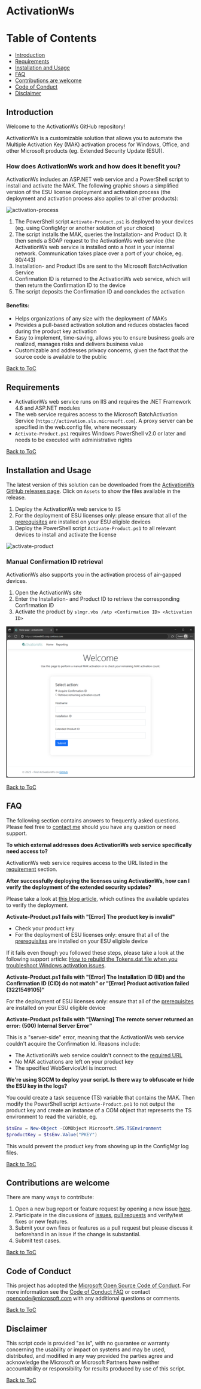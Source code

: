 # ActivationWs

# Table of Contents
<!-- toc -->
- [Introduction](#introduction)
- [Requirements](#requirements)
- [Installation and Usage](#installation-and-usage)
- [FAQ](#faq)
- [Contributions are welcome](#contributions-are-welcome)
- [Code of Conduct](#code-of-conduct)
- [Disclaimer](#disclaimer)

## Introduction

Welcome to the ActivationWs GitHub repository!

ActivationWs is a customizable solution that allows you to automate the Multiple Activation Key (MAK) activation process for Windows, Office, and other Microsoft products (eg. Extended Security Update (ESU)).

### How does ActivationWs work and how does it benefit you?

ActivationWs includes an ASP.NET web service and a PowerShell script to install and activate the MAK. The following graphic shows a simplified version of the ESU license deployment and activation process (the deployment and activation process also applies to all other products):

![activation-process](https://github.com/dadorner-msft/ActivationWs/blob/master/doc/images/activation-process.gif) 
 
1. The PowerShell script `Activate-Product.ps1` is deployed to your devices (eg. using ConfigMgr or another solution of your choice)
2. The script installs the MAK, queries the Installation- and Product ID. It then sends a SOAP request to the ActivationWs web service (the ActivationWs web service is installed onto a host in your internal network. Communication takes place over a port of your choice, eg. 80/443)
3. Installation- and Product IDs are sent to the Microsoft BatchActivation Service
4. Confirmation ID is returned to the ActivationWs web service, which will then return the Confirmation ID to the device
5. The script deposits the Confirmation ID and concludes the activation

#### Benefits:
- Helps organizations of any size with the deployment of MAKs
- Provides a pull-based activation solution and reduces obstacles faced during the product key activation
- Easy to implement, time-saving, allows you to ensure business goals are realized, manages risks and delivers business value
- Customizable and addresses privacy concerns, given the fact that the source code is available to the public

[Back to ToC](#table-of-contents)

## Requirements
- ActivationWs web service runs on IIS and requires the .NET Framework 4.6 and ASP.NET modules
- The web service requires access to the Microsoft BatchActivation Service (`https://activation.sls.microsoft.com`). A proxy server can be specified in the web.config file, where necessary
- `Activate-Product.ps1` requires Windows PowerShell v2.0 or later and needs to be executed with administrative rights

[Back to ToC](#table-of-contents)

## Installation and Usage

The latest version of this solution can be downloaded from the [ActivationWs GitHub releases page](https://github.com/dadorner-msft/ActivationWs/releases). Click on `Assets` to show the files available in the release.

1. Deploy the ActivationWs web service to IIS
2. For the deployment of ESU licenses only: please ensure that all of the [prerequisites](https://techcommunity.microsoft.com/t5/windows-it-pro-blog/obtaining-extended-security-updates-for-eligible-windows-devices/ba-p/1167091#) are installed on your ESU eligible devices
3. Deploy the PowerShell script `Activate-Product.ps1` to all relevant devices to install and activate the license

![activate-product](https://github.com/dadorner-msft/activationws/blob/master/doc/images/Activate-License-v0.15.2.gif)

### Manual Confirmation ID retrieval

ActivationWs also supports you in the activation process of air-gapped devices.

1. Open the ActivationWs site
2. Enter the Installation- and Product ID to retrieve the corresponding Confirmation ID
3. Activate the product by `slmgr.vbs /atp <Confirmation ID> <Activation ID>`

![manual-cid-retrieval](https://github.com/dadorner-msft/activationws/blob/master/doc/images/manual-cid-retrieval.png)

[Back to ToC](#table-of-contents)

## FAQ

The following section contains answers to frequently asked questions. Please feel free to [contact me](https://github.com/login?return_to=https%3A%2F%2Fgithub.com%2Fdadorner-msft) should you have any question or need support.

**To which external addresses does ActivationWs web service specifically need access to?**

ActivationWs web service requires access to the URL listed in the [requirement](#requirements) section.

**After successfully deploying the licenses using ActivationWs, how can I verify the deployment of the extended security updates?**

Please take a look at [this blog article](https://techcommunity.microsoft.com/t5/windows-it-pro-blog/obtaining-extended-security-updates-for-eligible-windows-devices/ba-p/1167091#), which outlines the available updates to verify the deployment.

**Activate-Product.ps1 fails with "[Error] The product key is invalid"**

- Check your product key
- For the deployment of ESU licenses only: ensure that all of the [prerequisites](https://techcommunity.microsoft.com/t5/windows-it-pro-blog/obtaining-extended-security-updates-for-eligible-windows-devices/ba-p/1167091#) are installed on your ESU eligible device

If it fails even though you followed these steps, please take a look at the following support article: [How to rebuild the Tokens.dat file when you troubleshoot Windows activation issues](https://support.microsoft.com/en-us/help/2736303).

**Activate-Product.ps1 fails with "[Error] The Installation ID (IID) and the Confirmation ID (CID) do not match" or "[Error] Product activation failed (3221549105)"**

For the deployment of ESU licenses only: ensure that all of the [prerequisites](https://techcommunity.microsoft.com/t5/windows-it-pro-blog/obtaining-extended-security-updates-for-eligible-windows-devices/ba-p/1167091#) are installed on your ESU eligible device

**Activate-Product.ps1 fails with "[Warning] The remote server returned an error: (500) Internal Server Error"**

This is a "server-side" error, meaning that the ActivationWs web service couldn't acquire the Confirmation Id. Reasons include:
- The ActivationWs web service couldn't connect to the [required URL](#requirements)
- No MAK activations are left on your product key
- The specified WebServiceUrl is incorrect

**We're using SCCM to deploy your script. Is there way to obfuscate or hide the ESU key in the logs?**

You could create a task sequence (TS) variable that contains the MAK. Then modify the PowerShell script `Activate-Product.ps1` to not output the product key and create an instance of a COM object that represents the TS environment to read the variable, eg.

```powershell
$tsEnv = New-Object -COMObject Microsoft.SMS.TSEnvironment
$productKey = $tsEnv.Value("PKEY")
```
This would prevent the product key from showing up in the ConfigMgr log files.

[Back to ToC](#table-of-contents)

## Contributions are welcome

There are many ways to contribute:

1. Open a new bug report or feature request by opening a new issue [here](https://github.com/dadorner-msft/ActivationWs/issues/new/choose).
2. Participate in the discussions of [issues](https://github.com/dadorner-msft/ActivationWs/issues), [pull requests](https://github.com/dadorner-msft/ActivationWs/pulls) and verify/test fixes or new features.
3. Submit your own fixes or features as a pull request but please discuss it beforehand in an issue if the change is substantial.
4. Submit test cases.

[Back to ToC](#table-of-contents)

## Code of Conduct

This project has adopted the [Microsoft Open Source Code of Conduct][conduct-code]. For more information see the [Code of Conduct FAQ][conduct-FAQ] or contact [opencode@microsoft.com][conduct-email] with any additional questions or comments.

[conduct-code]: https://opensource.microsoft.com/codeofconduct/ 
[conduct-FAQ]: https://opensource.microsoft.com/codeofconduct/faq/
[conduct-email]: mailto:opencode@microsoft.com

[Back to ToC](#table-of-contents)

## Disclaimer

This script code is provided "as is", with no guarantee or warranty concerning the usability or impact on systems and may be used, distributed, and modified in any way provided the parties agree and acknowledge the Microsoft or Microsoft Partners have neither accountability or responsibility for results produced by use of this script.

[Back to ToC](#table-of-contents)
